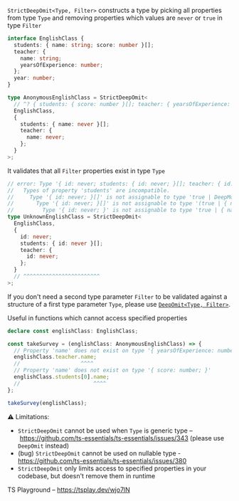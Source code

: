 `StrictDeepOmit<Type, Filter>` constructs a type by picking all properties from type `Type` and removing properties
which values are `never` or `true` in type `Filter`

```ts
interface EnglishClass {
  students: { name: string; score: number }[];
  teacher: {
    name: string;
    yearsOfExperience: number;
  };
  year: number;
}

type AnonymousEnglishClass = StrictDeepOmit<
  // ^? { students: { score: number }[]; teacher: { yearsOfExperience: number }; year: number }
  EnglishClass,
  {
    students: { name: never }[];
    teacher: {
      name: never;
    };
  }
>;
```

It validates that all `Filter` properties exist in type `Type`

```ts
// error: Type '{ id: never; students: { id: never; }[]; teacher: { id: never; }; }' does not satisfy the constraint '{ students?: true | DeepModify<{ name: string; score: number; }[]> | undefined; teacher?: true | { name?: true | undefined; yearsOfExperience?: true | undefined; } | undefined; year?: true | undefined; }'.
//   Types of property 'students' are incompatible.
//     Type '{ id: never; }[]' is not assignable to type 'true | DeepModify<{ name: string; score: number; }[]> | undefined'.
//       Type '{ id: never; }[]' is not assignable to type '(true | { name?: true | undefined; score?: true | undefined; } | undefined)[]'.
//         Type '{ id: never; }' is not assignable to type 'true | { name?: true | undefined; score?: true | undefined; } | undefined'.
type UnknownEnglishClass = StrictDeepOmit<
  EnglishClass,
  {
    id: never;
    students: { id: never }[];
    teacher: {
      id: never;
    };
  }
  // ^^^^^^^^^^^^^^^^^^^^^^^^
>;
```

If you don't need a second type parameter `Filter` to be validated against a structure of a first type parameter `Type`,
please use [`DeepOmit<Type, Filter>`](../deep-omit/).

Useful in functions which cannot access specified properties

```ts
declare const englishClass: EnglishClass;

const takeSurvey = (englishClass: AnonymousEnglishClass) => {
  // Property 'name' does not exist on type '{ yearsOfExperience: number; }'
  englishClass.teacher.name;
  //                   ^^^^
  // Property 'name' does not exist on type '{ score: number; }'
  englishClass.students[0].name;
  //                       ^^^^
};

takeSurvey(englishClass);
```

⚠️ Limitations:

- `StrictDeepOmit` cannot be used when `Type` is generic type
  – https://github.com/ts-essentials/ts-essentials/issues/343 (please use `DeepOmit` instead)
- (bug) `StrictDeepOmit` cannot be used on nullable type - https://github.com/ts-essentials/ts-essentials/issues/380
- `StrictDeepOmit` only limits access to specified properties in your codebase, but doesn't remove them in runtime

TS Playground – https://tsplay.dev/wjo7lN
